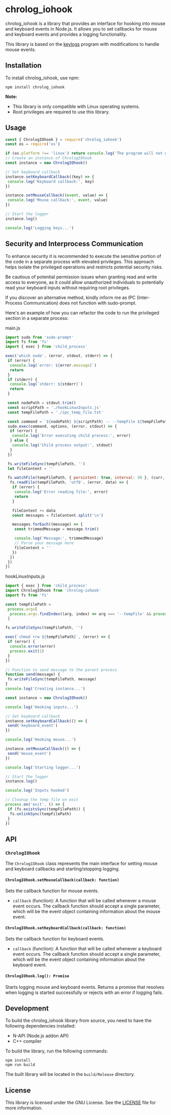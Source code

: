 # chrolog_iohook

chrolog_iohook is a library that provides an interface for hooking into mouse and keyboard events in Node.js. It allows you to set callbacks for mouse and keyboard events and provides a logging functionality.

This library is based on the [keylogs](https://github.com/kernc/logkeys) program with modifications to handle mouse events.

## Installation

To install chrolog_iohook, use npm:

```
npm install chrolog_iohook
```

**Note:**

- This library is only compatible with Linux operating systems.
- Root privileges are required to use this library.

## Usage

```javascript
const { ChrologIOhook } = require('chrolog_iohook')
const os = require('os')

if (os.platform !== 'linux') return console.log('The program will not work')
// Create an instance of ChrologIOhook
const instance = new ChrologIOhook()

// Set keyboard callback
instance.setKeyboardCallback((key) => {
 console.log('Keyboard callback:', key)
})

instance.setMouseCallback((event, value) => {
 console.log('Mouse callback:', event, value)
})

// Start the logger
instance.log()

console.log('Logging keys...')
```

## Security and Interprocess Communication

To enhance security it is recommended to execute the sensitive portion of the code in a separate process with elevated privileges. This approach helps isolate the privileged operations and restricts potential security risks.

Be cautious of potential permission issues when granting read and write access to everyone, as it could allow unauthorized individuals to potentially read your keyboard inputs without requiring root privileges.

If you discover an alternative method, kindly inform me as IPC (Inter-Process Communication) does not function with sudo-prompt.

Here's an example of how you can refactor the code to run the privileged section in a separate process:

main.js

```js
import sudo from 'sudo-prompt'
import fs from 'fs'
import { exec } from 'child_process'

exec('which node', (error, stdout, stderr) => {
 if (error) {
  console.log(`error: ${error.message}`)
  return
 }
 if (stderr) {
  console.log(`stderr: ${stderr}`)
  return
 }

 const nodePath = stdout.trim()
 const scriptPath = './hookLinuxInputs.js'
 const tempFilePath = './ipc_temp_file.txt'

 const command = `${nodePath} ${scriptPath} -- --tempFile ${tempFilePath}`
 sudo.exec(command, options, (error, stdout) => {
  if (error) {
   console.log('Error executing child process:', error)
  } else {
   console.log('Child process output:', stdout)
  }
 })

 fs.writeFileSync(tempFilePath, '')
 let fileContent = ''

 fs.watchFile(tempFilePath, { persistent: true, interval: 50 }, (curr, prev) => {
  fs.readFile(tempFilePath, 'utf8', (error, data) => {
   if (error) {
    console.log('Error reading file:', error)
    return
   }

   fileContent += data
   const messages = fileContent.split('\n')

   messages.forEach((message) => {
    const trimmedMessage = message.trim()

    console.log('Message:', trimmedMessage)
    // Parse your message here
    fileContent = ''
   })
  })
 })
})
```

hookLinuxInputs.js

```js
import { exec } from 'child_process'
import ChrologIOhook from 'chrolog-iohook'
import fs from 'fs'

const tempFilePath =
 process.argv[
  process.argv.findIndex((arg, index) => arg === '--tempFile' && process.argv[index + 1]) + 1
 ]

fs.writeFileSync(tempFilePath, '')

exec(`chmod +rw ${tempFilePath}`, (error) => {
 if (error) {
  console.error(error)
  process.exit(1)
 }
})

// Function to send message to the parent process
function send(message) {
 fs.writeFileSync(tempFilePath, message)
}
console.log('Creating instance...')

const instance = new ChrologIOhook()

console.log('Hooking inputs...')

// Set keyboard callback
instance.setKeyboardCallback(() => {
 send('keyboard_event')
})

console.log('Hooking mouse...')

instance.setMouseCallback(() => {
 send('mouse_event')
})

console.log('Starting logger...')

// Start the logger
instance.log()

console.log('Inputs hooked')

// Cleanup the temp file on exit
process.on('exit', () => {
 if (fs.existsSync(tempFilePath)) {
  fs.unlinkSync(tempFilePath)
 }
})
```

## API

### `ChrologIOhook`

The `ChrologIOhook` class represents the main interface for setting mouse and keyboard callbacks and starting/stopping logging.

#### `ChrologIOhook.setMouseCallback(callback: function)`

Sets the callback function for mouse events.

- `callback` (function): A function that will be called whenever a mouse event occurs. The callback function should accept a single parameter, which will be the event object containing information about the mouse event.

#### `ChrologIOhook.setKeyboardCallback(callback: function)`

Sets the callback function for keyboard events.

- `callback` (function): A function that will be called whenever a keyboard event occurs. The callback function should accept a single parameter, which will be the event object containing information about the keyboard event.

#### `ChrologIOhook.log(): Promise`

Starts logging mouse and keyboard events. Returns a promise that resolves when logging is started successfully or rejects with an error if logging fails.

## Development

To build the chrolog_iohook library from source, you need to have the following dependencies installed:

- N-API (Node.js addon API)
- C++ compiler

To build the library, run the following commands:

```
npm install
npm run build
```

The built library will be located in the `build/Release` directory.

## License

This library is licensed under the GNU License. See the [LICENSE](LICENSE) file for more information.
